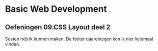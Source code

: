 # Basic Web Development

## Oefeningen 09.CSS Layout deel 2

Susten heb ik kunnen maken. De footer daarentegen kon ik niet helemaal vinden.
